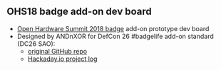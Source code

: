## OHS18 badge add-on dev board

* [Open Hardware Summit 2018 badge](http://oshwabadge2018.github.io) add-on prototype dev board
* Designed by ANDnXOR for DefCon 26 #badgelife add-on standard (DC26 SAO):
  * [original GitHub repo](https://github.com/ANDnXOR/badgelife_dev_board)
  * [Hackaday.io project log](https://hackaday.io/project/52950-shitty-add-ons/log/139892-badgelife-dc26-shitty-development-board)
